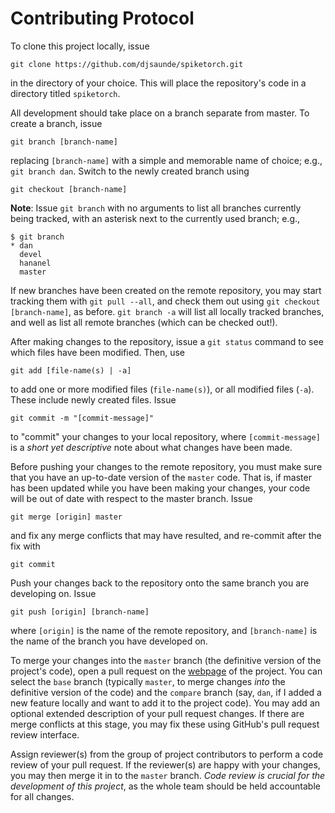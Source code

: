 # Contributing Protocol

To clone this project locally, issue

```
git clone https://github.com/djsaunde/spiketorch.git
```

in the directory of your choice. This will place the repository's code in a directory titled `spiketorch`.

All development should take place on a branch separate from master. To create a branch, issue

```
git branch [branch-name]
```

replacing `[branch-name]` with a simple and memorable name of choice; e.g., `git branch dan`. Switch to the newly created branch using

```
git checkout [branch-name]
```

__Note__: Issue `git branch` with no arguments to list all branches currently being tracked, with an asterisk next to the currently used branch; e.g.,

```
$ git branch
* dan
  devel
  hananel
  master
```

If new branches have been created on the remote repository, you may start tracking them with ```git pull --all```, and check them out using ```git checkout [branch-name]```, as before. ```git branch -a``` will list all locally tracked branches, and well as list all remote branches (which can be checked out!).

After making changes to the repository, issue a `git status` command to see which files have been modified. Then, use

```
git add [file-name(s) | -a]
```

to add one or more modified files (`file-name(s)`), or all modified files (`-a`). These include newly created files. Issue

```
git commit -m "[commit-message]"
```

to "commit" your changes to your local repository, where `[commit-message]` is a _short yet descriptive_ note about what changes have been made.

Before pushing your changes to the remote repository, you must make sure that you have an up-to-date version of the `master` code. That is, if master has been updated while you have been making your changes, your code will be out of date with respect to the master branch. Issue

```
git merge [origin] master
```

and fix any merge conflicts that may have resulted, and re-commit after the fix with

```
git commit
```

Push your changes back to the repository onto the same branch you are developing on. Issue

```
git push [origin] [branch-name]
```

where `[origin]` is the name of the remote repository, and `[branch-name]` is the name of the branch you have developed on.

To merge your changes into the `master` branch (the definitive version of the project's code), open a pull request on the [webpage](https://github.com/djsaunde/spiketorch) of the project. You can select the `base` branch (typically `master`, to merge changes _into_ the definitive version of the code) and the `compare` branch (say, `dan`, if I added a new feature locally and want to add it to the project code). You may add an optional extended description of your pull request changes. If there are merge conflicts at this stage, you may fix these using GitHub's pull request review interface.

Assign reviewer(s) from the group of project contributors to perform a code review of your pull request. If the reviewer(s) are happy with your changes, you may then merge it in to the `master` branch. _Code review is crucial for the development of this project_, as the whole team should be held accountable for all changes.
